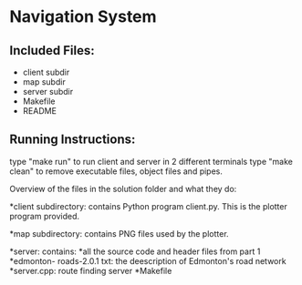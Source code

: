 # Navigation System

## Included Files: 

- client subdir
- map subdir
- server subdir
- Makefile
- README

## Running Instructions:

type "make run" to run client and server in 2 different terminals
type "make clean" to remove executable files, object files and pipes.

Overview of the files in the solution folder and what they do:

*client subdirectory: contains Python program client.py. This is the plotter program provided.

*map subdirectory: contains PNG files used by the plotter.

*server: contains: 
		*all the source code and header files from part 1
		*edmonton- roads-2.0.1 txt: the deescription of Edmonton's road network
		*server.cpp: route finding server
		*Makefile
